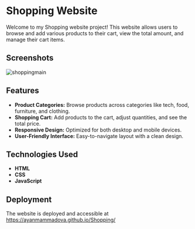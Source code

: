 # Shopping Website

Welcome to my Shopping website project! This website allows users to browse and add various products to their cart, view the total amount, and manage their cart items.

## Screenshots

![shoppingmain](https://github.com/user-attachments/assets/09723317-527c-4f18-884e-e9318c60a59a)


## Features

- **Product Categories:** Browse products across categories like tech, food, furniture, and clothing.
- **Shopping Cart:** Add products to the cart, adjust quantities, and see the total price.
- **Responsive Design:** Optimized for both desktop and mobile devices.
- **User-Friendly Interface:** Easy-to-navigate layout with a clean design.

## Technologies Used

- **HTML**
- **CSS**
- **JavaScript**

## Deployment

The website is deployed and accessible at https://ayanmammadova.github.io/Shopping/

